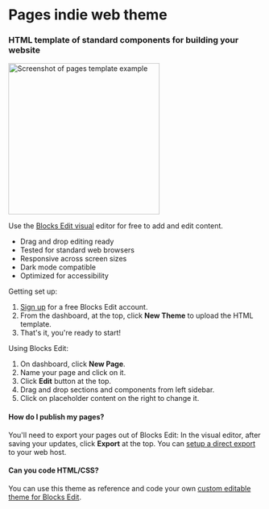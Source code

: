 # Pages indie web theme
### HTML template of standard components for building your website

<img src="https://indieaisle.com/images/pages-theme-home.png" alt="Screenshot of pages template example" width="300">

Use the [Blocks Edit visual](https://blocksedit.com/) editor for free to add and edit content.

- Drag and drop editing ready
- Tested for standard web browsers
- Responsive across screen sizes
- Dark mode compatible
- Optimized for accessibility

Getting set up:
1. [Sign up](https://app.blocksedit.com/signup/) for a free Blocks Edit account.
2. From the dashboard, at the top, click **New Theme** to upload the HTML template.
3. That's it, you're ready to start!
 
Using Blocks Edit:
1. On dashboard, click **New Page**.
2. Name your page and click on it.
3. Click **Edit** button at the top.
4. Drag and drop sections and components from left sidebar.
5. Click on placeholder content on the right to change it.

#### How do I publish my pages?
You'll need to export your pages out of Blocks Edit: In the visual editor, after saving your updates, click **Export** at the top. You can [setup a direct export](https://blocksedit.com/help/integrations/ftp-sftp-setup/) to your web host.

#### Can you code HTML/CSS?
You can use this theme as reference and code your own [custom editable theme for Blocks Edit](https://blocksedit.com/getting-started/).
